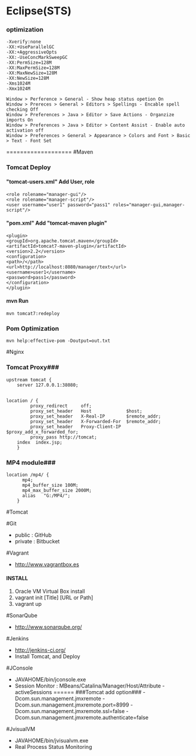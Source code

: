 # Eclipse(STS) #
### optimization ###
	-Xverify:none
	-XX:+UseParallelGC
	-XX:+AggressiveOpts
	-XX:-UseConcMarkSweepGC
	-XX:PermSize=128M
	-XX:MaxPermSize=128M
	-XX:MaxNewSize=128M
	-XX:NewSize=128M
	-Xms1024M
	-Xmx1024M 
	
	Window > Perference > General - Show heap status opetion On
	Window > Prereces > General > Editors > Spellings - Encable spell checking Off
	Window > Preferences > Java > Editor > Save Actions - Organzize imports On
	Window > Preferences > Java > Editor > Content Assist - Enable auto activation off
	Window > Preferences > General > Appearance > Colors and Font > Basic > Text - Font Set
===================
#Maven
### Tomcat Deploy ###
#### "tomcat-users.xml" Add User, role ####
	<role rolename="manager-gui"/>
	<role rolename="manager-script"/>
	<user username="user1" password="pass1" roles="manager-gui,manager-script"/>
	
#### "pom.xml" Add "tomcat-maven plugin" ####
	<plugin>
	<groupId>org.apache.tomcat.maven</groupId>
	<artifactId>tomcat7-maven-plugin</artifactId>
	<version>2.2</version>
	<configuration>
	<path>/</path>
	<url>http://localhost:8080/manager/text</url>
	<username>user1</username>
	<password>pass1</password>
	</configuration>
	</plugin>
	
#### mvn Run ####
	mvn tomcat7:redeploy
	
### Pom Optimization ###
	mvn help:effective-pom -Doutput=out.txt
	
#Nginx
### Tomcat Proxy###
	upstream tomcat {
		server 127.0.0.1:38080;
	

	location / {
	         proxy_redirect     off;
	         proxy_set_header   Host             $host;
	         proxy_set_header   X-Real-IP        $remote_addr;
	         proxy_set_header   X-Forwarded-For  $remote_addr;
	         proxy_set_header   Proxy-Client-IP  $proxy_add_x_forwarded_for;
	         proxy_pass http://tomcat;
		index  index.jsp;
		}
### MP4 module###
	location /mp4/ {
          mp4;
          mp4_buffer_size 100M;
          mp4_max_buffer_size 2000M;
          alias   "G:/MP4/";
        }


#Tomcat

#Git
+ public : GitHub
+ private : Bitbucket

#Vagrant
+ http://www.vagrantbox.es

#### INSTALL
1. Oracle VM Virtual Box install
2. vagrant init [Title] [URL or Path]
3. vagrant up

#SonarQube
+ http://www.sonarqube.org/

#Jenkins
+ http://jenkins-ci.org/
+ Install Tomcat, and Deploy
 
#JConsole
+ JAVAHOME/bin/jconsole.exe
+ Session Monitor : MBeans/Catalina/Manager/Host/Attribute - activeSessions
======
###Tomcat add option###
	-Dcom.sun.management.jmxremote
	-Dcom.sun.management.jmxremote.port=8999
	-Dcom.sun.management.jmxremote.ssl=false
	-Dcom.sun.management.jmxremote.authenticate=false

#JvisualVM
+ JAVAHOME/bin/jvisualvm.exe
+ Real Process Status Monitoring


